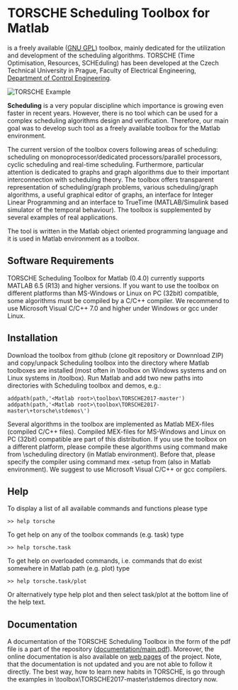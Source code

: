 # TORSCHE Scheduling Toolbox for Matlab

is a freely available ([GNU GPL][l_gnu]) toolbox, mainly dedicated for the utilization and development of the scheduling algorithms. TORSCHE (Time Optimisation, Resources, SCHEduling) has been developed at the Czech Technical University in Prague, Faculty of Electrical Engineering, [Department of Control Engineering][l_dce]. 

![TORSCHE Example][i_example]

<b>Scheduling</b> is a very popular discipline which importance is growing even faster in recent years. However, there is no tool which can be used for a complex scheduling algorithms design and verification. Therefore, our main goal was to develop such tool as a freely available toolbox for the Matlab environment.

The current version of the toolbox covers following areas of scheduling: scheduling on monoprocessor/dedicated processors/parallel processors, cyclic scheduling and real-time scheduling. Furthermore, particular attention is dedicated to graphs and graph algorithms due to their important interconnection with scheduling theory. The toolbox offers transparent representation of scheduling/graph problems, various scheduling/graph algorithms, a useful graphical editor of graphs, an interface for Integer Linear Programming and an interface to TrueTime (MATLAB/Simulink based simulator of the temporal behaviour). The toolbox is supplemented by several examples of real applications.

The tool is written in the Matlab object oriented programming language and it is used in Matlab environment as a toolbox.

## Software Requirements

TORSCHE Scheduling Toolbox for Matlab (0.4.0) currently supports MATLAB 6.5 (R13) and higher versions. If you want to use the toolbox on different platforms than MS-Windows or Linux on PC (32bit) compatible, some algorithms must be compiled by a C/C++ compiler. We recommend to use Microsoft Visual C/C++ 7.0 and higher under Windows or gcc under Linux.

## Installation

Download the toolbox from github (clone git repository or Downnload ZIP) and copy/unpack Scheduling toolbox into the directory where Matlab toolboxes are installed (most often in <Matlab root>\toolbox on Windows systems and on Linux systems in <Matlab root>/toolbox). Run Matlab and add two new paths into directories with Scheduling toolbox and demos, e.g.:

    addpath(path,'<Matlab root>\toolbox\TORSCHE2017-master')
    addpath(path,'<Matlab root>\toolbox\TORSCHE2017-master\+torsche\stdemos\')

Several algorithms in the toolbox are implemented as Matlab MEX-files (compiled C/C++ files). Compiled MEX-files for MS-Windows and Linux on PC (32bit) compatible are part of this distribution. If you use the toolbox on a different platform, please compile these algorithms using command make from \scheduling directory (in Matlab environment). Before that, please specify the compiler using command mex -setup from (also in Matlab environment). We suggest to use Microsoft Visual C/C++ or gcc compilers.

## Help

To display a list of all available commands and functions please type

    >> help torsche

To get help on any of the toolbox commands (e.g. task) type

    >> help torsche.task

To get help on overloaded commands, i.e. commands that do exist somewhere in Matlab path (e.g. plot) type

    >> help torsche.task/plot

Or alternatively type help plot and then select task/plot at the bottom line of the help text.

## Documentation
A documentation of the TORSCHE Scheduling Toolbox in the form of the pdf file is a part of the repository ([documentation/main.pdf][l_doc]). Moreover, the online documentation is also available on [web pages][l_webpage] of the project.
Note, that the documentation is not updated and you are not able to follow it directly. The best way, how to learn new habits in TORSCHE, is go through the examples in <Matlab root>\toolbox\TORSCHE2017-master\stdemos directory now.

[l_dce]: http://dce.fel.cvut.cz/en/
[l_doc]: documentation/main.pdf
[l_gnu]: LICENSE
[l_webpage]: https://rtime.felk.cvut.cz/scheduling-toolbox/
[i_example]: images/intro.gif
